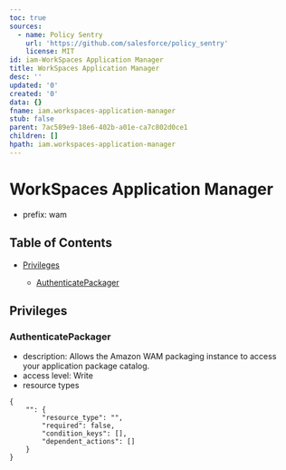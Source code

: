 ```yaml
---
toc: true
sources:
  - name: Policy Sentry
    url: 'https://github.com/salesforce/policy_sentry'
    license: MIT
id: iam-WorkSpaces Application Manager
title: WorkSpaces Application Manager
desc: ''
updated: '0'
created: '0'
data: {}
fname: iam.workspaces-application-manager
stub: false
parent: 7ac589e9-18e6-402b-a01e-ca7c802d0ce1
children: []
hpath: iam.workspaces-application-manager
---
```

# WorkSpaces Application Manager

- prefix: wam

## Table of Contents

- [Privileges](#privileges)

  - [AuthenticatePackager](#authenticatepackager)

## Privileges

### AuthenticatePackager

- description: Allows the Amazon WAM packaging instance to access your application package catalog.
- access level: Write
- resource types

```
{
    "": {
        "resource_type": "",
        "required": false,
        "condition_keys": [],
        "dependent_actions": []
    }
}
```
